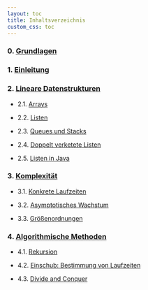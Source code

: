 ```yaml
---
layout: toc
title: Inhaltsverzeichnis
custom_css: toc
---
```


### 0. [Grundlagen](basics.md)

### 1. [Einleitung](introduction.md)

### 2. [Lineare Datenstrukturen](linear-data-structures.md)

- 2.1. [Arrays](linear-data-structures.md#arrays)

- 2.2. [Listen](linear-data-structures.md#listen)

- 2.3. [Queues und Stacks](linear-data-structures.md#queues-und-stacks)

- 2.4. [Doppelt verketete Listen](linear-data-structures.md#doppelt-verkettete-listen)

- 2.5. [Listen in Java](linear-data-structures.md#listen-in-java)

### 3. [Komplexität](complexity.md)

- 3.1. [Konkrete Laufzeiten](complexity.md#konkrete-laufzeiten)

- 3.2. [Asymptotisches Wachstum](complexity.md#asymptotisches-wachstum)

- 3.3. [Größenordnungen](complexity.md#größenordnungen)

### 4. [Algorithmische Methoden](methods.md)

- 4.1. [Rekursion](methods.md#rekursion)

- 4.2. [Einschub: Bestimmung von Laufzeiten](methods.md#einschub-bestimmung-von-laufzeiten)

- 4.3. [Divide and Conquer](methods.md#divide-and-conquer)

<!-- - 4.4. [Dynamische Programmierung](methods.md#dynamische-programmierung)  -->

<!--
- 4.5. [Einschub: Beweis der Laufzeit per Induktion](methods.md#einschub-beweis-der-laufzeit-per-induktion)
 
- 4.6. [Greedy-Methode]()

- 4.7. [Backtracking](methods.md#backtracking)

### 5. [Hashing](polymorphism.md)

- 5.1. [Mengen](polymorphism.md#polymorphe-datentypen)

- 5.2. [Die Klasse `HashSet`](polymorphism.md#polymorphe-funktionen)

### 6. [Sortieren](recursion.md)

- 6.1. [Counting-Sort](recursion.md#wiederkehrende-rekursive-muster)

- 6.2. [Insertionsort](recursion.md#anonyme-funktionen)

- 6.3. [Quicksort](recursion.md#gecurryte-funktionen) -->
